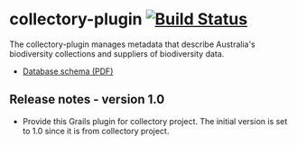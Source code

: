 # collectory-plugin   [![Build Status](https://travis-ci.org/AtlasOfLivingAustralia/collectory.svg?branch=master)](http://travis-ci.org/AtlasOfLivingAustralia/collectory)

The collectory-plugin manages metadata that describe Australia's biodiversity collections and suppliers of biodiversity data.

 * [Database schema (PDF)](https://github.com/AtlasOfLivingAustralia/collectory/blob/master/Collectory_schema_20140916.pdf?raw=true)

## Release notes - version 1.0

 * Provide this Grails plugin for collectory project. The initial version is set to 1.0 since it is from collectory project.
